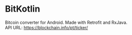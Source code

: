 # BitKotlin

Bitcoin converter for Android. Made with Retrofit and RxJava.  
API URL: https://blockchain.info/pt/ticker/
